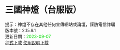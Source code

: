 # 三國神燈（台服版）
提示：神燈不存在其他任何宣傳網站或論壇，謹防電信詐騙<br>
版本號：2.15.6.1<br>
更新日期：<font color="#00dd00">2023-09-07</font><br>
[程式下載](https://pixeldrain.com/u/H88keBtB) [使用說明下載](https://pixeldrain.com/u/rQcYUYW5)<br>
